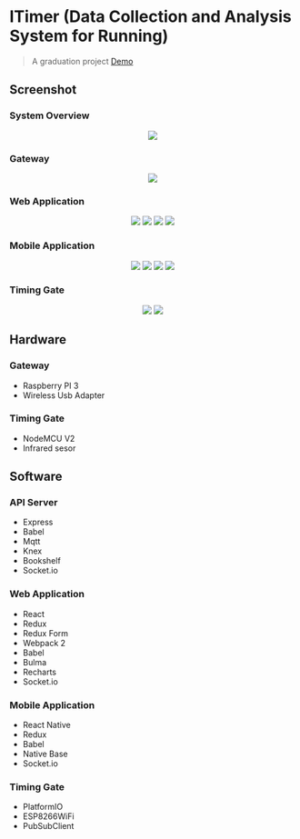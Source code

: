 # ITimer (Data Collection and Analysis System for Running)

> A graduation project [Demo](http://chutiphon-k.info:8080)

## Screenshot

### System Overview
<p align="center">
	<img src="https://github.com/chutiphon-k/ITimer/blob/master/screenshots/overview-1.png">
</p>

### Gateway
<p align="center">
	<img src="https://github.com/chutiphon-k/ITimer/blob/master/screenshots/gateway-1.png">
</p>

### Web Application
<p align="center">
	<img src="https://github.com/chutiphon-k/ITimer/blob/master/screenshots/web-1.png">
	<img src="https://github.com/chutiphon-k/ITimer/blob/master/screenshots/web-2.png">
	<img src="https://github.com/chutiphon-k/ITimer/blob/master/screenshots/web-3.png">
	<img src="https://github.com/chutiphon-k/ITimer/blob/master/screenshots/web-4.png">
</p>

### Mobile Application
<p align="center">
	<img src="https://github.com/chutiphon-k/ITimer/blob/master/screenshots/app-1.png">
	<img src="https://github.com/chutiphon-k/ITimer/blob/master/screenshots/app-2.png">
	<img src="https://github.com/chutiphon-k/ITimer/blob/master/screenshots/app-3.png">
	<img src="https://github.com/chutiphon-k/ITimer/blob/master/screenshots/app-4.png">
</p>

### Timing Gate
<p align="center">
	<img src="https://github.com/chutiphon-k/ITimer/blob/master/screenshots/timinggate-1.png">
	<img src="https://github.com/chutiphon-k/ITimer/blob/master/screenshots/timinggate-2.png">
</p>

## Hardware

### Gateway
- Raspberry PI 3
- Wireless Usb Adapter

### Timing Gate
- NodeMCU V2
- Infrared sesor

## Software

### API Server
- Express
- Babel
- Mqtt
- Knex
- Bookshelf
- Socket.io

### Web Application
- React
- Redux
- Redux Form
- Webpack 2
- Babel
- Bulma
- Recharts
- Socket.io

### Mobile Application
- React Native
- Redux
- Babel
- Native Base
- Socket.io

### Timing Gate
- PlatformIO
- ESP8266WiFi
- PubSubClient